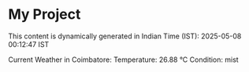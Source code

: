 # My Project

This content is dynamically generated in Indian Time (IST): 2025-05-08 00:12:47 IST


Current Weather in Coimbatore:
Temperature: 26.88 °C
Condition: mist
